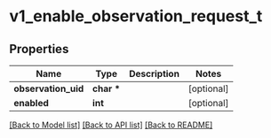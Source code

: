 # v1_enable_observation_request_t

## Properties
Name | Type | Description | Notes
------------ | ------------- | ------------- | -------------
**observation_uid** | **char \*** |  | [optional] 
**enabled** | **int** |  | [optional] 

[[Back to Model list]](../README.md#documentation-for-models) [[Back to API list]](../README.md#documentation-for-api-endpoints) [[Back to README]](../README.md)


